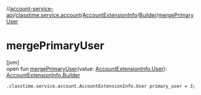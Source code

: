 //[account-service-api](../../../../index.md)/[classtime.service.account](../../index.md)/[AccountExtensionInfo](../index.md)/[Builder](index.md)/[mergePrimaryUser](merge-primary-user.md)

# mergePrimaryUser

[jvm]\
open fun [mergePrimaryUser](merge-primary-user.md)(value: [AccountExtensionInfo.User](../-user/index.md)): [AccountExtensionInfo.Builder](index.md)

`.classtime.service.account.AccountExtensionInfo.User primary_user = 3;`
